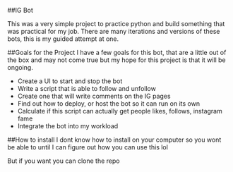 ##IG Bot

This was a very simple project to practice python and build something that was practical for my job. There are many iterations and versions of these bots, this is my guided attempt at one.

##Goals for the Project
I have a few goals for this bot, that are a little out of the box and may not come true but my hope for this project is that it will be ongoing.

* Create a UI to start and stop the bot
* Write a script that is able to follow and unfollow 
* Create one that will write comments on the IG pages
* Find out how to deploy, or host the bot so it can run on its own
* Calculate if this script can actually get people likes, follows, instagram fame
* Integrate the bot into my workload

##How to install
I dont know how to install on your computer so you wont be able to until I can figure out how you can use this lol

But if you want you can clone the repo
 